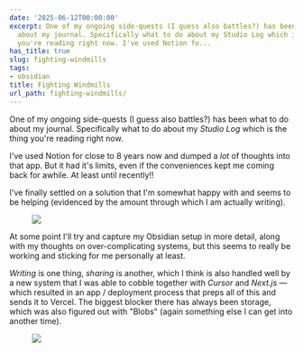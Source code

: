 ```yaml
---
date: '2025-06-12T00:00:00'
excerpt: One of my ongoing side-quests (I guess also battles?) has been what to do
  about my journal. Specifically what to do about my Studio Log which is the thing
  you're reading right now. I've used Notion fo...
has_title: true
slug: fighting-windmills
tags:
- obsidian
title: Fighting Windmills
url_path: fighting-windmills/
---
```


One of my ongoing side-quests (I guess also battles?) has been what to do about my journal. Specifically what to do about my *Studio Log* which is the thing you're reading right now.

I've used Notion for close to 8 years now and dumped a *lot* of thoughts into that app. But it had it's limits, even if the conveniences kept me coming back for awhile. At least until recently!!

I've finally settled on a solution that I'm somewhat happy with and seems to be helping (evidenced by the amount through which I am actually writing).

<figure>
<img src="https://mp1ewwuojwmnpxpy.public.blob.vercel-storage.com/image_1750439125895-FncsRMfsutKiABrgQthHwWDIJGOULc.webp" width="auto">
<figcaption></figcaption>
</figure>
At some point I'll try and capture my Obsidian setup in more detail, along with my thoughts on over-complicating systems, but this seems to really be working and sticking for me personally at least.

_Writing_ is one thing, _sharing_ is another, which I think is also handled well by a new system that I was able to cobble together with _Cursor_ and _Next.js_ — which resulted in an app / deployment process that preps all of this and sends it to Vercel. The biggest blocker there has always been storage, which was also figured out with "Blobs" (again something else I can get into another time).

<figure>
<img src="https://mp1ewwuojwmnpxpy.public.blob.vercel-storage.com/image_1750825287046-yChZi6EaC4IKRgQ8xOoB59GvRbaJV1.webp" width="auto">
<figcaption></figcaption>
</figure>